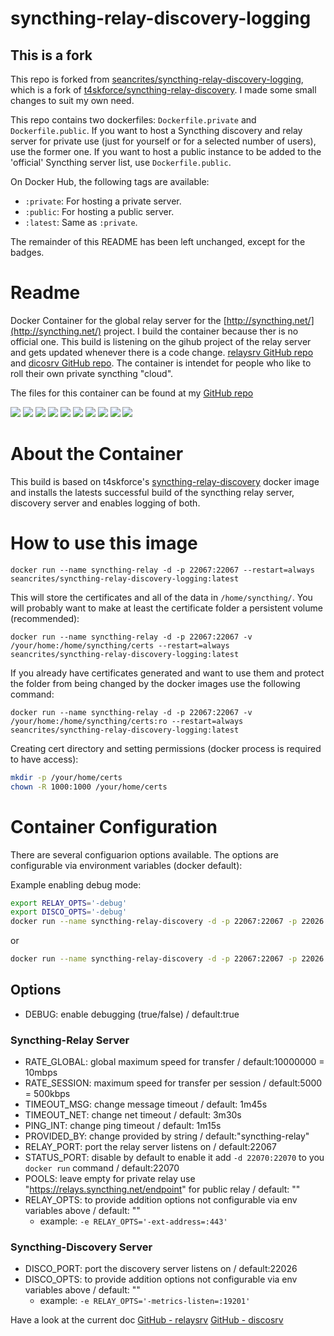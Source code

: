 # syncthing-relay-discovery-logging

## This is a fork
This repo is forked from [seancrites/syncthing-relay-discovery-logging](https://github.com/seancrites/syncthing-relay-discovery-logging), which is a fork of [t4skforce/syncthing-relay-discovery](https://github.com/t4skforce/syncthing-relay-discovery). I made some small changes to suit my own need.

This repo contains two dockerfiles: `Dockerfile.private` and `Dockerfile.public`. If you want to host a Syncthing discovery and relay server for private use (just for yourself or for a selected number of users), use the former one. If you want to host a public instance to be added to the 'official' Syncthing server list, use `Dockerfile.public`.

On Docker Hub, the following tags are available:
* `:private`: For hosting a private server.
* `:public`: For hosting a public server.
* `:latest`: Same as `:private`.

The remainder of this README has been left unchanged, except for the badges.

# Readme
Docker Container for the global relay server for the [http://syncthing.net/](http://syncthing.net/) project. I build the container because ther is no official one. This build is listening on the gihub project of the relay server and gets updated whenever there is a code change. [relaysrv GitHub repo](https://github.com/syncthing/relaysrv) and [dicosrv GitHub repo](https://github.com/syncthing/discosrv). The container is intendet for people who like to roll their own private syncthing "cloud".

The files for this container can be found at my [GitHub repo](https://github.com/seancrites/syncthing-relay-discovery-logging)

[![](https://images.microbadger.com/badges/image/seancrites/syncthing-relay-discovery-logging.svg)](http://microbadger.com/images/seancrites/syncthing-relay-discovery-logging "Get your own image badge on microbadger.com") [![](https://img.shields.io/docker/automated/seancrites/syncthing-relay-discovery-logging.svg)](https://cloud.docker.com/repository/docker/seancrites/syncthing-relay-discovery-logging) [![](https://img.shields.io/docker/build/seancrites/syncthing-relay-discovery-logging.svg)](https://cloud.docker.com/repository/docker/seancrites/syncthing-relay-discovery-logging) [![](https://images.microbadger.com/badges/version/seancrites/syncthing-relay-discovery-logging.svg)](http://microbadger.com/images/seancrites/syncthing-relay-discovery-logging "Get your own version badge on microbadger.com") [![](https://img.shields.io/docker/pulls/seancrites/syncthing-relay-discovery-logging.svg)](https://cloud.docker.com/repository/docker/seancrites/syncthing-relay-discovery-logging) [![](https://img.shields.io/docker/stars/seancrites/syncthing-relay-discovery-logging.svg)](https://cloud.docker.com/repository/docker/seancrites/syncthing-relay-discovery-logging) [![](https://img.shields.io/github/last-commit/seancrites/syncthing-relay-discovery-logging.svg)](https://github.com/seancrites/syncthing-relay-discovery-logging) [![](https://img.shields.io/maintenance/yes/2019.svg)](https://github.com/seancrites/syncthing-relay-discovery-logging) [![](https://img.shields.io/github/issues-raw/seancrites/syncthing-relay-discovery-logging.svg)](https://github.com/seancrites/syncthing-relay-discovery-logging/issues) [![](https://img.shields.io/github/issues-pr-raw/seancrites/syncthing-relay-discovery-logging.svg)](https://github.com/seancrites/syncthing-relay-discovery-logging/pulls)


# About the Container

This build is based on t4skforce's [syncthing-relay-discovery](https://github.com/t4skforce/syncthing-relay-discovery) docker image and installs the latests successful build of the syncthing relay server, discovery server and enables logging of both.

# How to use this image

`docker run --name syncthing-relay -d -p 22067:22067 --restart=always seancrites/syncthing-relay-discovery-logging:latest`

This will store the certificates and all of the data in `/home/syncthing/`. You will probably want to make at least the certificate folder a persistent volume (recommended):

`docker run --name syncthing-relay -d -p 22067:22067 -v /your/home:/home/syncthing/certs --restart=always seancrites/syncthing-relay-discovery-logging:latest`

If you already have certificates generated and want to use them and protect the folder from being changed by the docker images use the following command:

`docker run --name syncthing-relay -d -p 22067:22067 -v /your/home:/home/syncthing/certs:ro --restart=always seancrites/syncthing-relay-discovery-logging:latest`

Creating cert directory and setting permissions (docker process is required to have access):
```bash
mkdir -p /your/home/certs
chown -R 1000:1000 /your/home/certs
```

# Container Configuration

There are several configuarion options available. The options are configurable via environment variables (docker default):

Example enabling debug mode:
```bash
export RELAY_OPTS='-debug'
export DISCO_OPTS='-debug'
docker run --name syncthing-relay-discovery -d -p 22067:22067 -p 22026:22026 --restart=always seancrites/syncthing-relay-discovery-logging:latest
```

or

```bash
docker run --name syncthing-relay-discovery -d -p 22067:22067 -p 22026:22026 -e RELAY_OPTS='-debug' -e DISCO_OPTS='-debug' --restart=always seancrites/syncthing-relay-discovery-logging:latest
```

## Options

* DEBUG: enable debugging (true/false) / default:true

### Syncthing-Relay Server

* RATE_GLOBAL: global maximum speed for transfer / default:10000000 = 10mbps
* RATE_SESSION: maximum speed for transfer per session / default:5000 = 500kbps
* TIMEOUT_MSG: change message timeout / default: 1m45s
* TIMEOUT_NET: change net timeout / default: 3m30s
* PING_INT: change ping timeout / default: 1m15s
* PROVIDED_BY: change provided by string / default:"syncthing-relay"
* RELAY_PORT: port the relay server listens on / default:22067
* STATUS_PORT: disable by default to enable it add `-d 22070:22070` to you `docker run` command  / default:22070
* POOLS: leave empty for private relay use "https://relays.syncthing.net/endpoint" for public relay / default: ""
* RELAY_OPTS: to provide addition options not configurable via env variables above / default: ""
  - example: `-e RELAY_OPTS='-ext-address=:443'`

### Syncthing-Discovery Server
* DISCO_PORT: port the discovery server listens on / default:22026
* DISCO_OPTS: to provide addition options not configurable via env variables above / default: ""
  - example: `-e RELAY_OPTS='-metrics-listen=:19201'`

Have a look at the current doc [GitHub - relaysrv](https://github.com/syncthing/relaysrv/blob/master/README.md) [GitHub - discosrv](https://github.com/syncthing/discosrv/blob/master/README.md)
